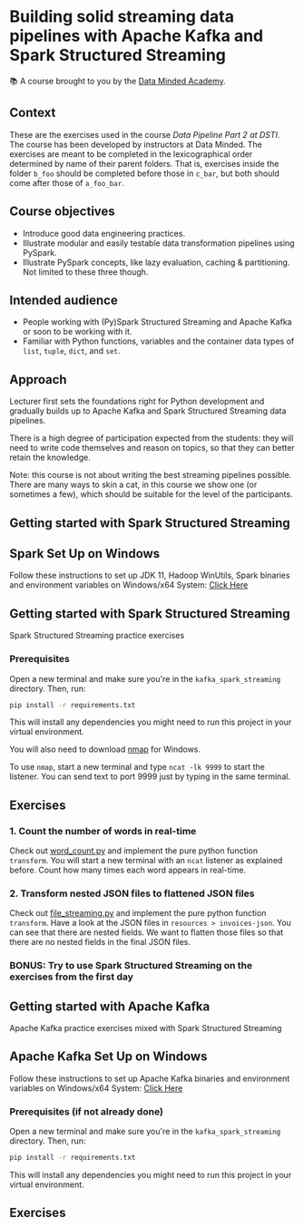 # Building solid streaming data pipelines with Apache Kafka and Spark Structured Streaming

📚 A course brought to you by the [Data Minded Academy].

## Context

These are the exercises used in the course *Data Pipeline Part 2 at DSTI*.  
The course has been developed by instructors at Data Minded. The
exercises are meant to be completed in the lexicographical order determined by
name of their parent folders. That is, exercises inside the folder `b_foo`
should be completed before those in `c_bar`, but both should come after those
of `a_foo_bar`.

## Course objectives

- Introduce good data engineering practices.
- Illustrate modular and easily testable data transformation pipelines using
  PySpark.
- Illustrate PySpark concepts, like lazy evaluation, caching & partitioning.
  Not limited to these three though.

## Intended audience

- People working with (Py)Spark Structured Streaming and Apache Kafka or soon to be working with it.
- Familiar with Python functions, variables and the container data types of
  `list`, `tuple`, `dict`, and `set`.

## Approach

Lecturer first sets the foundations right for Python development and
gradually builds up to Apache Kafka and Spark Structured Streaming data pipelines.

There is a high degree of participation expected from the students: they
will need to write code themselves and reason on topics, so that they can
better retain the knowledge.

Note: this course is not about writing the best streaming pipelines possible. There are
many ways to skin a cat, in this course we show one (or sometimes a few), which
should be suitable for the level of the participants.

## Getting started with Spark Structured Streaming

## Spark Set Up on Windows
Follow these instructions to set up JDK 11, Hadoop WinUtils, Spark binaries and environment 
variables on Windows/x64 System: [Click Here](https://app.tango.us/app/workflow/Setting-up-JDK--Hadoop-WinUtils--Spark-binaries-and-environment-variables-on-Windows-x64-System-ce23bd438117424c87009b2ac1fc82bd) 


## Getting started with Spark Structured Streaming 

Spark Structured Streaming practice exercises

### Prerequisites
Open a new terminal and make sure you're in the `kafka_spark_streaming` directory. Then, run:

```bash
pip install -r requirements.txt
```

This will install any dependencies you might need to run this project in your virtual environment.

You will also need to download [nmap](https://nmap.org/download.html) for Windows.

To use `nmap`, start a new terminal and type `ncat -lk 9999` to start the listener. 
You can send text to port 9999 just by typing in the same terminal.


## Exercises

### 1. Count the number of words in real-time
Check out [word_count.py](exercises/a_spark_streaming_socket_source/word_count.py) and implement the pure
python function `transform`.
You will start a new terminal with an `ncat` listener as explained before. 
Count how many times each word appears in real-time.

### 2. Transform nested JSON files to flattened JSON files
Check out [file_streaming.py](exercises/b_spark_streaming_file_source/file_streaming.py) and implement the pure
python function `transform`.
Have a look at the JSON files in `resources > invoices-json`.
You can see that there are nested fields. We want to flatten those files so that there are no 
nested fields in the final JSON files.

### BONUS: Try to use Spark Structured Streaming on the exercises from the first day


## Getting started with Apache Kafka

Apache Kafka practice exercises mixed with Spark Structured Streaming

## Apache Kafka Set Up on Windows
Follow these instructions to set up Apache Kafka binaries and environment 
variables on Windows/x64 System: [Click Here](https://app.tango.us/app/workflow/Download-and-Configure-Apache-Kafka-on-Windows-x64-System-474eb2506acd494ebd5c94686ea610c2) 


### Prerequisites (if not already done)
Open a new terminal and make sure you're in the `kafka_spark_streaming` directory. Then, run:

```bash
pip install -r requirements.txt
```

This will install any dependencies you might need to run this project in your virtual environment.


## Exercises

### 


### 


### 



[Data Minded Academy]: https://www.dataminded.academy/
